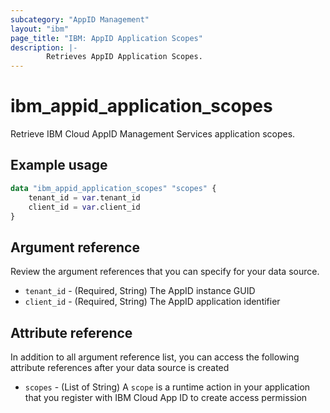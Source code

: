 ```yaml
---
subcategory: "AppID Management"
layout: "ibm"
page_title: "IBM: AppID Application Scopes"
description: |-
        Retrieves AppID Application Scopes.
---
```


# ibm_appid_application_scopes
Retrieve IBM Cloud AppID Management Services application scopes.

## Example usage

```terraform
data "ibm_appid_application_scopes" "scopes" {
    tenant_id = var.tenant_id
    client_id = var.client_id
}
```

## Argument reference
Review the argument references that you can specify for your data source.

- `tenant_id` - (Required, String) The AppID instance GUID
- `client_id` - (Required, String) The AppID application identifier

## Attribute reference
In addition to all argument reference list, you can access the following attribute references after your data source is created

- `scopes` - (List of String) A `scope` is a runtime action in your application that you register with IBM Cloud App ID to create access permission
